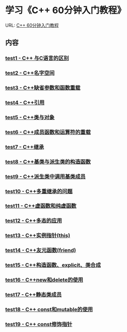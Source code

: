 # 学习《C++ 60分钟入门教程》 
URL: [C++ 60分钟入门教程](http://c.biancheng.net/cpp/biancheng/cpp/jichu)  

## 内容
### [test1 - C++ 与C语言的区别](./test1)

### [test2 - C++名字空间](./test2)

### [test3 - C++缺省参数和函数重载](./test3)

### [test4 - C++引用](./test4)

### [test5 - C++类与对象](./test5)

### [test6 - C++成员函数和运算符的重载](./test6)

### [test7 - C++继承](./test7)

### [test8 - C++基类与派生类的构造函数](./test8)

### [test9 - C++派生类中调用基类成员](./test9)

### [test10 - C++多重继承的问题](./test10)

### [test11 - C++虚函数和纯虚函数](./test11)

### [test12 - C++多态的应用](./test12)

### [test13 - C++实例指针(this)](./test13)

### [test14 - C++友元函数(friend)](./test14)

### [test15 - C++构造函数、explicit、类合成](./test15)

### [test16 - C++new和delete的使用](./test16)

### [test17 - C++静态类成员](./test17)

### [test18 - C++ const和mutable的使用](./test18)

### [test19 - C++ const修饰指针](./test19)